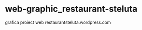 web-graphic_restaurant-steluta
==============================
grafica proiect web restaurantsteluta.wordpress.com
